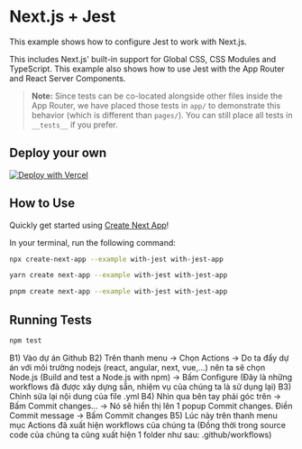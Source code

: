 # Next.js + Jest

This example shows how to configure Jest to work with Next.js.

This includes Next.js' built-in support for Global CSS, CSS Modules and TypeScript. This example also shows how to use Jest with the App Router and React Server Components.

> **Note:** Since tests can be co-located alongside other files inside the App Router, we have placed those tests in `app/` to demonstrate this behavior (which is different than `pages/`). You can still place all tests in `__tests__` if you prefer.

## Deploy your own

[![Deploy with Vercel](https://vercel.com/button)](https://vercel.com/new/clone?repository-url=https://github.com/vercel/next.js/tree/canary/examples/with-jest&project-name=with-jest&repository-name=with-jest)

## How to Use

Quickly get started using [Create Next App](https://github.com/vercel/next.js/tree/canary/packages/create-next-app#readme)!

In your terminal, run the following command:

```bash
npx create-next-app --example with-jest with-jest-app
```

```bash
yarn create next-app --example with-jest with-jest-app
```

```bash
pnpm create next-app --example with-jest with-jest-app
```

## Running Tests

```bash
npm test
```

<!-- CI CD -->
B1) Vào dự án Github
B2) Trên thanh menu -> Chọn Actions -> Do ta đẩy dự án với môi trường nodejs (react, angular, next, vue,...) nên ta sẽ chọn
Node.js (Build and test a Node.js with npm) -> Bấm Configure (Đây là những workflows đã được xây dựng sẵn, nhiệm vụ của chúng ta là sử dụng lại)
B3) Chỉnh sửa lại nội dung của file .yml
B4) Nhìn qua bên tay phải góc trên -> Bấm Commit changes... -> Nó sẽ hiển thị lên 1 popup Commit changes. Điền Commit message -> Bấm Commit changes
B5) Lúc này trên thanh menu mục Actions đã xuất hiện workflows của chúng ta (Đồng thời trong source code của chúng ta cũng xuất hiện 1 
folder như sau: .github/workflows)
